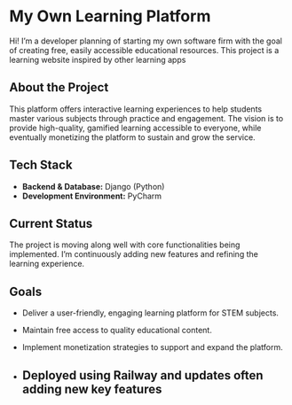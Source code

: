 # My Own Learning Platform

Hi! I’m a developer planning of starting my own software firm with the goal of creating free, easily accessible educational resources. This project is a learning website inspired by other learning apps
## About the Project

This platform offers interactive learning experiences to help students master various subjects through practice and engagement. The vision is to provide high-quality, gamified learning accessible to everyone, while eventually monetizing the platform to sustain and grow the service.

## Tech Stack

* **Backend & Database:** Django (Python)
* **Development Environment:** PyCharm

## Current Status

The project is moving along well with core functionalities being implemented. I’m continuously adding new features and refining the learning experience.

## Goals

* Deliver a user-friendly, engaging learning platform for STEM subjects.
* Maintain free access to quality educational content.
* Implement monetization strategies to support and expand the platform.

* ## Deployed using Railway and updates often adding new key features 

